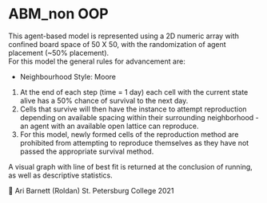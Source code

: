 # ABM_non OOP

This agent-based model is represented using a 2D numeric array with confined board space of 50 X 50, with the randomization of agent placement (~50% placement).  
For this model the general rules for advancement are: 

- Neighbourhood Style: Moore

1.	At the end of each step (time = 1 day) each cell with the current state alive has a 50% chance of survival to the next day. 
2.	Cells that survive will then have the instance to attempt reproduction depending on available spacing within their surrounding neighborhood - an agent with an available open lattice can reproduce. 
3.	For this model, newly formed cells of the reproduction method are prohibited from attempting to reproduce themselves as they have not passed the appropriate survival method. 

A visual graph with line of best fit is returned at the conclusion of running, as well as descriptive statistics. 

 Ari Barnett (Roldan) St. Petersburg College 2021
